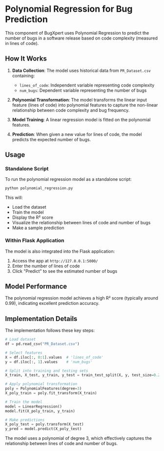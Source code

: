 # Polynomial Regression for Bug Prediction

This component of BugXpert uses Polynomial Regression to predict the number of bugs in a software release based on code complexity (measured in lines of code).

## How It Works

1. **Data Collection**: The model uses historical data from `PR_Dataset.csv` containing:
   - `lines_of_code`: Independent variable representing code complexity
   - `num_bugs`: Dependent variable representing the number of bugs

2. **Polynomial Transformation**: The model transforms the linear input feature (lines of code) into polynomial features to capture the non-linear relationship between code complexity and bug frequency.

3. **Model Training**: A linear regression model is fitted on the polynomial features.

4. **Prediction**: When given a new value for lines of code, the model predicts the expected number of bugs.

## Usage

### Standalone Script
To run the polynomial regression model as a standalone script:

```bash
python polynomial_regression.py
```

This will:
- Load the dataset
- Train the model
- Display the R² score
- Visualize the relationship between lines of code and number of bugs
- Make a sample prediction

### Within Flask Application
The model is also integrated into the Flask application:

1. Access the app at `http://127.0.0.1:5000/`
2. Enter the number of lines of code 
3. Click "Predict" to see the estimated number of bugs

## Model Performance

The polynomial regression model achieves a high R² score (typically around 0.99), indicating excellent prediction accuracy.

## Implementation Details

The implementation follows these key steps:

```python
# Load dataset
df = pd.read_csv("PR_Dataset.csv")

# Select features
X = df.iloc[:, 0:1].values  # 'lines_of_code'
y = df.iloc[:, 1].values    # 'num_bugs'

# Split into training and testing sets
X_train, X_test, y_train, y_test = train_test_split(X, y, test_size=0.2, random_state=42)

# Apply polynomial transformation
poly = PolynomialFeatures(degree=3)
X_poly_train = poly.fit_transform(X_train)

# Train the model
model = LinearRegression()
model.fit(X_poly_train, y_train)

# Make predictions
X_poly_test = poly.transform(X_test)
y_pred = model.predict(X_poly_test)
```

The model uses a polynomial of degree 3, which effectively captures the relationship between lines of code and number of bugs. 